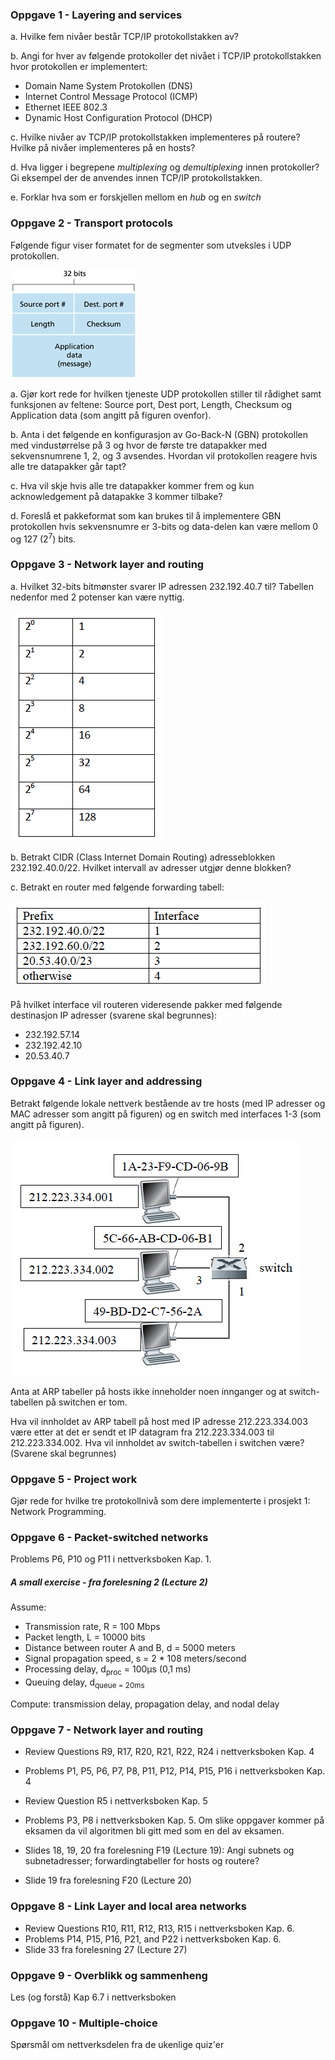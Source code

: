 ### Oppgave 1 - Layering and services

a.	Hvilke fem nivåer består TCP/IP protokollstakken av?

b.	Angi for hver av følgende protokoller det nivået i TCP/IP protokollstakken hvor protokollen er implementert:

 - Domain Name System Protokollen (DNS)
 - Internet Control Message Protocol (ICMP)
 - Ethernet IEEE 802.3
 - Dynamic Host Configuration Protocol (DHCP)

c.	Hvilke nivåer av TCP/IP protokollstakken implementeres på routere? Hvilke på nivåer implementeres på en hosts?

d.	Hva ligger i begrepene *multiplexing* og *demultiplexing* innen protokoller? Gi eksempel der de anvendes innen TCP/IP protokollstakken.

e. Forklar hva som er forskjellen mellom en *hub* og en *switch*

### Oppgave 2 - Transport protocols

Følgende figur viser formatet for de segmenter som utveksles i UDP protokollen.

![](assets/markdown-img-paste-2019050409134797.png)

a. Gjør kort rede for hvilken tjeneste UDP protokollen stiller til rådighet samt funksjonen av feltene: Source port, Dest port, Length, Checksum og Application data (som angitt på figuren ovenfor).

b. Anta i det følgende en konfigurasjon av Go-Back-N (GBN) protokollen med vindustørrelse på 3 og hvor de første tre datapakker med sekvensnumrene 1, 2, og 3 avsendes.
Hvordan vil protokollen reagere hvis alle tre datapakker går tapt?

c. Hva vil skje hvis alle tre datapakker kommer frem og kun acknowledgement på datapakke 3 kommer tilbake?

d.	Foreslå et pakkeformat som kan brukes til å implementere GBN protokollen hvis sekvensnumre er 3-bits og data-delen kan være mellom 0 og 127 (2<sup>7</sup>) bits.

### Oppgave 3 - Network layer and routing

a. Hvilket 32-bits bitmønster svarer IP adressen 232.192.40.7 til? Tabellen nedenfor med 2 potenser kan være nyttig.

![](assets/markdown-img-paste-20190504091956262.png)

b. Betrakt CIDR (Class Internet Domain Routing) adresseblokken 232.192.40.0/22. Hvilket intervall av adresser utgjør denne blokken?

c. Betrakt en router med følgende forwarding tabell:

![](assets/markdown-img-paste-20190504092208369.png)

På hvilket interface vil routeren videresende pakker med følgende destinasjon IP adresser (svarene skal begrunnes):
- 232.192.57.14
- 232.192.42.10
- 20.53.40.7

### Oppgave 4 - Link layer and addressing

Betrakt følgende lokale nettverk bestående av tre hosts (med IP adresser og MAC adresser som angitt på figuren) og en switch med interfaces 1-3 (som angitt på figuren).

![](assets/markdown-img-paste-20190504092455972.png)

Anta at ARP tabeller på hosts ikke inneholder noen innganger og at switch-tabellen på switchen er tom.

Hva vil innholdet av ARP tabell på host med IP adresse 212.223.334.003 være etter at det er sendt et IP datagram fra 212.223.334.003 til 212.223.334.002. Hva vil innholdet av switch-tabellen i switchen være? (Svarene skal begrunnes)

### Oppgave 5 - Project work

Gjør rede for hvilke tre protokollnivå som dere implementerte i prosjekt 1: Network Programming.

### Oppgave 6 - Packet-switched networks

Problems P6, P10 og P11 i nettverksboken Kap. 1.

##### A small exercise - fra forelesning 2 (Lecture 2)

Assume:
 - Transmission rate, R = 100 Mbps
 - Packet length, L = 10000 bits
 - Distance between router A and B, d = 5000 meters
 - Signal propagation speed, s = 2 * 108 meters/second
 - Processing delay, d<sub>proc</sub> =  100µs (0,1 ms)
 - Queuing delay, d<sub>queue = 20ms

Compute: transmission delay, propagation delay, and nodal delay

### Oppgave 7 - Network layer and routing

- Review Questions R9, R17, R20, R21, R22, R24 i nettverksboken Kap. 4
- Problems P1, P5, P6, P7, P8, P11, P12, P14, P15, P16 i nettverksboken Kap. 4
- Review Question R5 i nettverksboken Kap. 5
- Problems P3, P8 i nettverksboken Kap. 5. Om slike oppgaver kommer på eksamen da vil algoritmen bli gitt med som en del av eksamen.

- Slides 18, 19, 20 fra forelesning F19 (Lecture 19): Angi subnets og subnetadresser; forwardingtabeller for hosts og routere?

- Slide 19 fra forelesning F20 (Lecture 20)

### Oppgave 8 - Link Layer and local area networks

- Review Questions R10, R11, R12, R13, R15 i nettverksboken Kap. 6.
- Problems P14, P15, P16, P21, and P22 i nettverksboken Kap. 6.
- Slide 33 fra forelesning 27 (Lecture 27)

### Oppgave 9 - Overblikk og sammenheng

Les (og forstå) Kap 6.7 i nettverksboken

### Oppgave 10 - Multiple-choice

Spørsmål om nettverksdelen fra de ukenlige quiz'er
